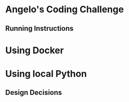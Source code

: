 # Angelo's Coding Challenge

## Running Instructions

# Using Docker

# Using local Python

## Design Decisions
